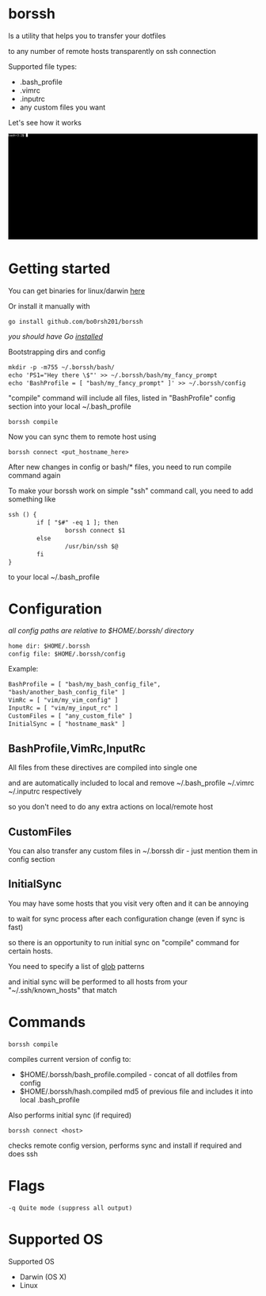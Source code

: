 # borssh
Is a utility that helps you to transfer your dotfiles 

to any number of remote hosts transparently on ssh connection

Supported file types:
- .bash_profile
- .vimrc
- .inputrc
- any custom files you want

Let's see how it works

![intro](https://raw.githubusercontent.com/bo0rsh201/borssh/assets/record.gif)

# Getting started
You can get binaries for linux/darwin [here](https://github.com/bo0rsh201/borssh/releases/latest)

Or install it manually with
```
go install github.com/bo0rsh201/borssh
```
*you should have Go [installed](https://golang.org/doc/install)*

Bootstrapping dirs and config
```
mkdir -p -m755 ~/.borssh/bash/
echo 'PS1="Hey there \$"' >> ~/.borssh/bash/my_fancy_prompt
echo 'BashProfile = [ "bash/my_fancy_prompt" ]' >> ~/.borssh/config
```

"compile" command will include all files, listed in "BashProfile" config section
into your local ~/.bash_profile
```
borssh compile
``` 

Now you can sync them to remote host using 
```
borssh connect <put_hostname_here>
```

After new changes in config or bash/* files, you need to run compile command again

To make your borssh work on simple "ssh" command call, you need to add something like 
```
ssh () {
        if [ "$#" -eq 1 ]; then
                borssh connect $1
        else
                /usr/bin/ssh $@
        fi
}
```
to your local ~/.bash_profile

# Configuration
*all config paths are relative to $HOME/.borssh/ directory*
```
home dir: $HOME/.borssh
config file: $HOME/.borssh/config
```
Example:
```
BashProfile = [ "bash/my_bash_config_file", "bash/another_bash_config_file" ]
VimRc = [ "vim/my_vim_config" ]
InputRc = [ "vim/my_input_rc" ]
CustomFiles = [ "any_custom_file" ]
InitialSync = [ "hostname_mask" ]
```
## BashProfile,VimRc,InputRc

All files from these directives are compiled into single one 

and are automatically included to local and remove ~/.bash_profile ~/.vimrc ~/.inputrc respectively

so you don't need to do any extra actions on local/remote host

## CustomFiles

You can also transfer any custom files in ~/.borssh dir - just mention them in config section

## InitialSync

You may have some hosts that you visit very often and it can be annoying 

to wait for sync process after each configuration change (even if sync is fast)

so there is an opportunity to run initial sync on "compile" command for certain hosts.

You need to specify a list of [glob](https://en.wikipedia.org/wiki/Glob_(programming)) patterns 

and initial sync will be performed to all hosts from your "~/.ssh/known_hosts" that match

# Commands
```
borssh compile
```
compiles current version of config to:
- $HOME/.borssh/bash_profile.compiled - concat of all dotfiles from config
- $HOME/.borssh/hash.compiled md5 of previous file
and includes it into local .bash_profile

Also performs initial sync (if required)
```
borssh connect <host>
```
checks remote config version, performs sync and install if required and does ssh

# Flags
```
-q Quite mode (suppress all output)
```

# Supported OS
Supported OS
- Darwin (OS X)
- Linux